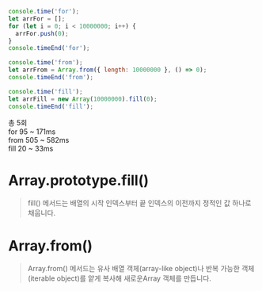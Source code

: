 ```js
console.time('for');
let arrFor = [];
for (let i = 0; i < 10000000; i++) {
  arrFor.push(0);
}
console.timeEnd('for');

console.time('from');
let arrFrom = Array.from({ length: 10000000 }, () => 0);
console.timeEnd('from');

console.time('fill');
let arrFill = new Array(10000000).fill(0);
console.timeEnd('fill');
```

총 5회  
for 95 ~ 171ms  
from 505 ~ 582ms  
fill 20 ~ 33ms

# Array.prototype.fill()

> fill() 메서드는 배열의 시작 인덱스부터 끝 인덱스의 이전까지 정적인 값 하나로 채웁니다.

# Array.from()

> Array.from() 메서드는 유사 배열 객체(array-like object)나 반복 가능한 객체(iterable object)를 얕게 복사해 새로운Array 객체를 만듭니다.
